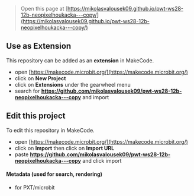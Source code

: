 
> Open this page at [https://mikolasvalousek09.github.io/pwt-ws28-12b-neopixelhoukacka---copy/](https://mikolasvalousek09.github.io/pwt-ws28-12b-neopixelhoukacka---copy/)

## Use as Extension

This repository can be added as an **extension** in MakeCode.

* open [https://makecode.microbit.org/](https://makecode.microbit.org/)
* click on **New Project**
* click on **Extensions** under the gearwheel menu
* search for **https://github.com/mikolasvalousek09/pwt-ws28-12b-neopixelhoukacka---copy** and import

## Edit this project

To edit this repository in MakeCode.

* open [https://makecode.microbit.org/](https://makecode.microbit.org/)
* click on **Import** then click on **Import URL**
* paste **https://github.com/mikolasvalousek09/pwt-ws28-12b-neopixelhoukacka---copy** and click import

#### Metadata (used for search, rendering)

* for PXT/microbit
<script src="https://makecode.com/gh-pages-embed.js"></script><script>makeCodeRender("{{ site.makecode.home_url }}", "{{ site.github.owner_name }}/{{ site.github.repository_name }}");</script>
